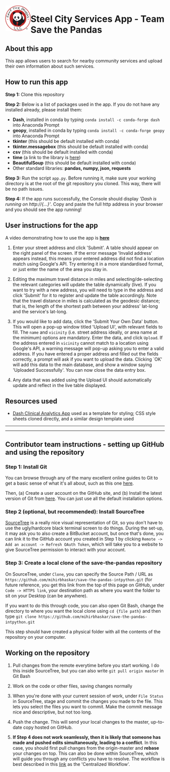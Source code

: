 
<a href="url"><img src="https://github.com/mihirbhaskar/save-the-pandas-intpython/blob/main/assets/savethepandas_logo.png" align="left" height="80" width="80" ></a>

# Steel City Services App - Team Save the Pandas

## About this app
This app allows users to search for nearby community services and upload their own information about such services.

## How to run this app
**Step 1:** Clone this repository

**Step 2:** Below is a list of packages used in the app. If you do not have any installed already, please install them:
- **Dash**, installed in conda by typing `conda install -c conda-forge dash` into Anaconda Prompt
- **geopy**, installed in conda by typing `conda install -c conda-forge geopy` into Anaconda Prompt
- **tkinter** (this should be default installed with conda)
- **tkinter.messagebox** (this should be default installed with conda)
- **csv** (this should be default installed with conda)
- **time** (a link to the library is [here](https://docs.python.org/3/library/time.html))
- **BeautifulSoup** (this should be default installed with conda)
- Other standard libraries: **pandas, numpy, json, requests**

**Step 3:** Run the script `app.py`. Before running it, make sure your working directory is at the root of the git repository you cloned. This way, there will be no path issues.

**Step 4:** If the app runs successfully, the Console should display *'Dash is running on http://{...}'*. Copy and paste the full http address in your browser and you should see the app running! 

## User instructions for the app
A video demonstrating how to use the app is [**here**](https://www.youtube.com/watch?v=dIFTxsJhcF8)

1. Enter your street address and click 'Submit'. A table should appear on the right panel of the screen. If the error message 'Invalid address' appears instead, this means your entered address did not find a location match using Google's API. Try entering it in a more standardised format, or just enter the name of the area you stay in.

2. Editing the maximum travel distance in miles and selecting/de-selecting the relevant categories will update the table dynamically (live). If you want to try with a new address, you will need to type in the address and click 'Submit' for it to register and update the table accordingly. Note that the travel distance in miles is calculated as the geodesic distance; that is, the length of the shortest path between your address' lat-long and the service's lat-long.

3. If you would like to add data, click the 'Submit Your Own Data' button. This will open a pop-up window titled 'Upload UI', with relevant fields to fill. The `name` and `vicinity` (i.e. street address ideally, or area name at the minimum) options are mandatory. Enter the data, and click `Upload`. If the address entered in `vicinity` cannot match to a location using Google's API, a warning message will pop-up asking you to enter a valid address. If you have entered a proper address and filled out the fields correctly, a prompt will ask if you want to upload the data. Clicking `OK' will add this data to the main database, and show a window saying 'Uploaded Successfully'. You can now close the data entry box.

4. Any data that was added using the Upload UI should automatically update and reflect in the live table displayed.

## Resources used
- [Dash Clinical Analytics App](https://github.com/plotly/dash-sample-apps/blob/main/apps/dash-clinical-analytics/app.py) used as a template for styling; CSS style sheets cloned directly, and a similar design template used

---
---
 

## Contributor team instructions - setting up GitHub and using the repository

### Step 1: Install Git

You can browse through any of the many excellent online guides to Git to get a basic sense of what it's all about, such as this one [here](https://docs.github.com/en/get-started/quickstart).

Then, (a) Create a user account on the GitHub site, and (b) Install the latest version of Git from [here](https://git-scm.com/downloads). You can just use all the default installation options.

### Step 2 (optional, but recommended): Install SourceTree

[SourceTree](https://www.sourcetreeapp.com/) is a really nice visual representation of Git, so you don't have to use the ugly/hardcore black terminal screen to do things. During the set-up, it may ask you to also create a BitBucket account, but once that's done, you can link it to the GitHub account you created in Step 1 by clicking `Remote -> Add an account -> Refresh OAuth Token`, which will take you to a website to give SourceTree permission to interact with your account.

### Step 3: Create a local clone of the save-the-pandas repository
On SourceTree, under `Clone`, you can specify the Source Path / URL as `https://github.com/mihirbhaskar/save-the-pandas-intpython.git` (for future reference, you get this link from the top of this page on GitHub, under `Code -> HTTPS link`, your destination path as where you want the folder to sit on your Desktop (can be anywhere).

If you want to do this through code, you can also open Git Bash, change the directory to where you want the local clone using `cd {file path}` and then type `git clone https://github.com/mihirbhaskar/save-the-pandas-intpython.git`

This step should have created a physical folder with all the contents of the repository on your computer.

## Working on the repository

1. Pull changes from the remote everytime before you start working. I do this inside SourceTree, but you can also write `git pull origin master` in Git Bash

2. Work on the code or other files, saving changes normally

3. When you're done with your current session of work, under `File Status` in SourceTree, stage and commit the changes you made to the file. This lets you select the files you want to commit. Make the commit message nice and descriptive, but not too long.

4. Push the change. This will send your local changes to the master, up-to-date copy hosted on GitHub.

5. **If Step 4 does not work seamlessly, then it is likely that someone has made and pushed edits simultaneously, leading to a conflict**. In this case, you should first pull changes from the origin-master and **rebase** your changes on top. This can also be done within SourceTree, which will guide you through any conflicts you have to resolve. The workflow is best described in this [link](https://www.atlassian.com/git/tutorials/comparing-workflows) as the 'Centralized Workflow'.

